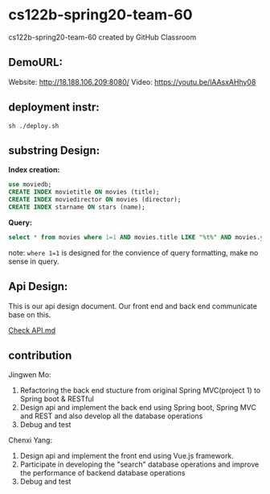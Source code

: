 # cs122b-spring20-team-60
cs122b-spring20-team-60 created by GitHub Classroom

## DemoURL:

Website: http://18.188.106.209:8080/ 
Video: https://youtu.be/lAAsxAHhy08

## deployment instr:

``sh ./deploy.sh``

## substring Design:

**Index creation:**

```sql
use moviedb;
CREATE INDEX movietitle ON movies (title);
CREATE INDEX moviedirector ON movies (director);
CREATE INDEX starname ON stars (name);
```

**Query:**

```sql
select * from movies where 1=1 AND movies.title LIKE "%t%" AND movies.year = 2003 AND movies.director like "%d%" and id in (select distinct movieId from stars_in_movies inner join stars on stars_in_movies.starId = stars.id where name like '%s%') ORDER BY movies.title asc , (select rating from ratings where ratings.movieId=movies.id) asc LIMIT 10 OFFSET 0;
```

note: ``where 1=1`` is designed for the convience of query formatting, make no sense in query.

## Api Design:
This is our api design document. Our front end and back end communicate base on this.

[Check API.md](./api.md)


## contribution

Jingwen Mo:
1. Refactoring the back end stucture from original Spring MVC(project 1) to Spring boot & RESTful
2. Design api and implement the back end using Spring boot, Spring MVC and REST and also develop all the database operations
3. Debug and test

Chenxi Yang:
1. Design api and implement the front end using Vue.js framework.
2. Participate in developing the "search" database operations and improve the performance of backend database operations
3. Debug and test

